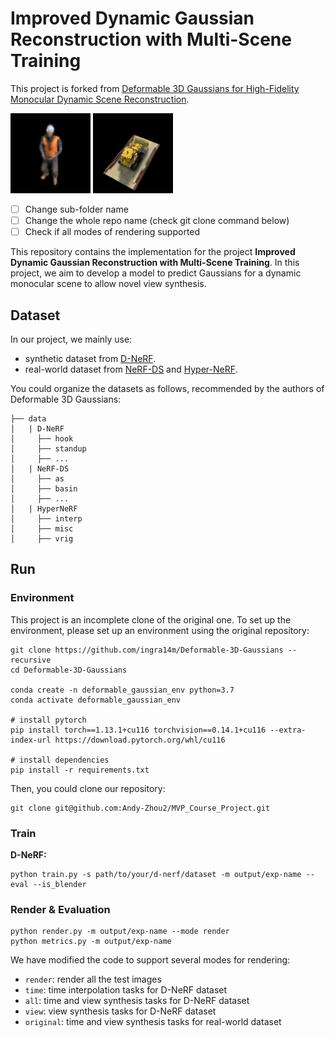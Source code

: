 # Improved Dynamic Gaussian Reconstruction with Multi-Scene Training

This project is forked from [Deformable 3D Gaussians for High-Fidelity Monocular Dynamic Scene Reconstruction](https://github.com/ingra14m/Deformable-3D-Gaussians).

![Our Teaser image](assets/teaser.gif)
![Our Teaser image](assets/teaser2.gif)

- [ ] Change sub-folder name
- [ ] Change the whole repo name (check git clone command below)
- [ ] Check if all modes of rendering supported

This repository contains the implementation for the project **Improved Dynamic Gaussian Reconstruction with Multi-Scene Training**. In this project, we aim to develop a model to predict Gaussians for a dynamic monocular scene to allow novel view synthesis.


## Dataset

In our project, we mainly use:

- synthetic dataset from [D-NeRF](https://www.albertpumarola.com/research/D-NeRF/index.html).
- real-world dataset from [NeRF-DS](https://jokeryan.github.io/projects/nerf-ds/) and [Hyper-NeRF](https://hypernerf.github.io/).

You could organize the datasets as follows, recommended by the authors of Deformable 3D Gaussians:

```shell
├── data
│   | D-NeRF 
│     ├── hook
│     ├── standup 
│     ├── ...
│   | NeRF-DS
│     ├── as
│     ├── basin
│     ├── ...
│   | HyperNeRF
│     ├── interp
│     ├── misc
│     ├── vrig
```

## Run

### Environment

This project is an incomplete clone of the original one. To set up the environment, please set up an environment using the original repository:
```shell
git clone https://github.com/ingra14m/Deformable-3D-Gaussians --recursive
cd Deformable-3D-Gaussians

conda create -n deformable_gaussian_env python=3.7
conda activate deformable_gaussian_env

# install pytorch
pip install torch==1.13.1+cu116 torchvision==0.14.1+cu116 --extra-index-url https://download.pytorch.org/whl/cu116

# install dependencies
pip install -r requirements.txt
```

Then, you could clone our repository:
```shell
git clone git@github.com:Andy-Zhou2/MVP_Course_Project.git
```


### Train

**D-NeRF:**

```shell
python train.py -s path/to/your/d-nerf/dataset -m output/exp-name --eval --is_blender
```


### Render & Evaluation

```shell
python render.py -m output/exp-name --mode render
python metrics.py -m output/exp-name
```

We have modified the code to support several modes for rendering:

- `render`: render all the test images
- `time`: time interpolation tasks for D-NeRF dataset
- `all`: time and view synthesis tasks for D-NeRF dataset
- `view`: view synthesis tasks for D-NeRF dataset
- `original`: time and view synthesis tasks for real-world dataset


